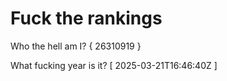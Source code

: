 # Fuck the rankings

Who the hell am I?
{ 26310919 }

What fucking year is it?
[ 2025-03-21T16:46:40Z ]
